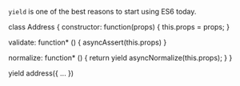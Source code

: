 `yield` is one of the best reasons to start using ES6 today.



class Address {
  constructor: function(props) {
    this.props = props;
  }

  validate: function* () {
    asyncAssert(this.props)
  }

  normalize: function* () {
    return yield asyncNormalize(this.props);
  }
}

yield address({ ... })

